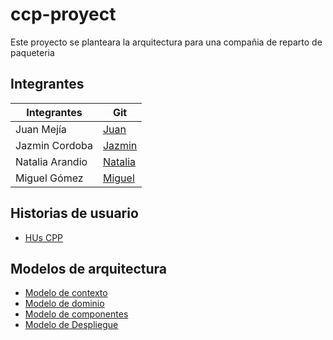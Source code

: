 # ccp-proyect
Este proyecto se planteara la arquitectura para una compañia de reparto de paqueteria

## Integrantes

| Integrantes                             | Git                      |
|-----------------------------------------|--------------------------|
| Juan Mejía                              | [Juan](https://github.com/JUANES545)          |
| Jazmin Cordoba                          | [Jazmin](https://github.com/JazminCorAndes)      |
| Natalia Arandio                        | [Natalia](https://github.com/nataliaarandio)     |
| Miguel Gómez                            | [Miguel](https://github.com/Migue765)         |

## Historias de usuario
- [HUs CPP](https://github.com/users/Migue765/projects/1)

## Modelos de arquitectura

- [Modelo de contexto](https://github.com/Migue765/ccp-proyect/wiki/Modelo-de-contexto)
- [Modelo de dominio](https://github.com/Migue765/ccp-proyect/wiki/Modelo-de-dominio)
- [Modelo de componentes](https://github.com/Migue765/ccp-proyect/wiki/Modelo-de-componentes)
- [Modelo de Despliegue](https://github.com/Migue765/ccp-proyect/wiki/Modelo-de-despligue)
